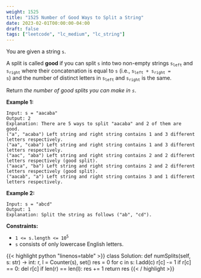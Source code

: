 ```yaml
---
weight: 1525
title: "1525 Number of Good Ways to Split a String"
date: 2023-02-01T00:00:00-04:00
draft: false
tags: ["leetcode", "lc_medium", "lc_string"]
---
```


You are given a string `s`.

A split is called **good** if you can split `s` into two non-empty strings <code>s<sub>left</sub></code> and <code>s<sub>right</sub></code> where their concatenation is equal to `s` (i.e., <code>s<sub>left</sub> + s<sub>right</sub> = s</code>) and the number of distinct letters in <code>s<sub>left</sub></code> and <code>s<sub>right</sub></code> is the same.

Return *the number of good splits you can make in `s`*.

**Example 1:**
```
Input: s = "aacaba"
Output: 2
Explanation: There are 5 ways to split "aacaba" and 2 of them are good. 
("a", "acaba") Left string and right string contains 1 and 3 different letters respectively.
("aa", "caba") Left string and right string contains 1 and 3 different letters respectively.
("aac", "aba") Left string and right string contains 2 and 2 different letters respectively (good split).
("aaca", "ba") Left string and right string contains 2 and 2 different letters respectively (good split).
("aacab", "a") Left string and right string contains 3 and 1 different letters respectively.
```
**Example 2:**
```
Input: s = "abcd"
Output: 1
Explanation: Split the string as follows ("ab", "cd").
```

**Constraints:**
- <code>1 <= s.length <= 10<sup>5</sup></code>
- `s` consists of only lowercase English letters.

<div class="tabs"></div>
<div class="tab-content">
<div id="python" class="lang">
{{< highlight python "linenos=table" >}}
class Solution:
    def numSplits(self, s: str) -> int:
        r, l = Counter(s), set()
        res = 0
        for c in s:
            l.add(c)
            r[c] -= 1
            if r[c] == 0:
                del r[c]
            if len(r) == len(l):
                res += 1
        return res
{{< / highlight >}}
</div>
</div>
